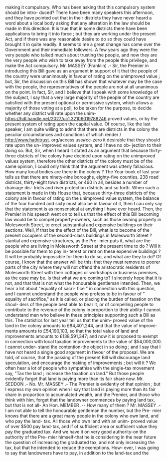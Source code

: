 making it compulsory. Who has been asking that this compulsory system should be intro- duced? There have been many speakers this afternoon, and they have pointed out that in their districts they have never heard a word about a local body asking that any alteration in the law should be made in this direction. It is true that in some districts there have been applications to bring it into force ; but they are working under the present Act, and if there was any reasonable desire to do so they could have brought it in quite readily. It seems to me a great change has come over the Government and their immediate followers. A few years ago they were the very people who talked much about trusting the people, and now they are the very people who wish to take away from the people this privilege, and make the Act compulsory. Mr. MASSEY (Franklin) .- Sir, the Premier in introducing this Bill gave as an argument in support of it that the people of the country were unanimously in favour of rating on the unimproved value ; but, Sir, the discussion on this Bill has shown that whatever may be the case with the people, the representatives of the people are not at all unanimous on the point. In fact, Sir, and I believe that I speak with some knowledge of the subject, I say that a very large majority of the people of the country are satisfied with the present optional or permissive system, which allows a majority of those voting at a poll, to be taken for the purpose, to decide whether any district will rate upon the unim- https://hdl.handle.net/2027/uc1.32106019788246 proved values, or by the present system of rating upon the capital value. Of course, like the last speaker, I am quite willing to admit that there are districts in the colony the peculiar circumstances and conditions of which render / http://www.hathitrust. org/access use#cc-zero it desirable that they should rate upon the un- improved values system, and I have no ob- jection to their doing so. But, Sir, when I heard it stated as an argument that because thirty-three districts of the colony have decided upon rating on the unimproved values system, therefore the other districts of the colony must be of the same opinion, I could only think that the argument was utterly fallacious. How many local bodies are there in the colony ? The Year-book of last year tells us that there are ninety-nine boroughs, eighty-five counties, 238 road districts, thirty-eight town districts, or 460 in all, besides a number of drainage dis- tricts and river protection districts and so forth. When such a statement is made in this House that, because thirty-three districts of the colony are in favour of rating on the unimproved value system, the balance of the four hundred and sixty must also be in favour of it, then I cau only say that the statement is as nonsensical at anything I have ever heard. Then, the Premier in his speech went on to tell us that the effect of this Bill becoming law would be to compel property-owners, such as those owning property in Molesworth Street, to erect substantial and expensive buildings on their sections. Well, if that be the effect of the Bill, what is to become of the present occupiers of the second-class buildings in Molesworth Street ? stantial and expensive structures, as the Pre- mier puts it, what are the people who are living in Molesworth Street at the present time to do ? Will it be possible for them to pay in- terest or rent on these expensive buildings ? It will be probably impossible for them to do so, and what are they to do? Of course, I know that the answer will be this: that they must remove to poorer parts of the city where they will not offend the aristocratic residents of Molesworth Street with their cottages or workshops or business premises, as the case may be. Is that what we are coming to? I sincerely hope that it is not, and that that is not what the honourable gentleman intended. Then, we hear a lot about "equality of sacri- fice " in connection with this question, and I cannot understand the people who profess to be in favour of " equality of sacrifice," as it is called, or placing the burden of taxation on the shoul- ders of the people best able to bear it, or of compelling people to contribute to the revenue of the colony in proportion to their ability-I cannot understand men who believe in these principles supporting such a Bill as this. The statistics for last year tell us that the unim- proved value of the land in the colony amounts to £84,401,244, and that the value of improve- ments amounts to £54,190,103, so that the total value of land and improvements amounts to £138,591,347; and now it is proposed to exempt in connection with local taxation improvements to the value of $54,000,000. I cannot under- stand the contention-the object in so doing ; and I say that I have not heard a single good argument in favour of the proposal. We are told, of course, that the passing of the present Bill will discourage land speculation, and encourage the making of improvements ; but will it ? We often hear a lot of people who sympathise with the single-tax movement say, "Tax the land ; increase the taxation on land." But those people evidently forget that land is paying more than its fair share now. Mr. SEDDON .- No. Mr. MASSEY .- The Premier is evidently of that opinion ; but I express my own opinion when I say that land is paying more than its fair share in proportion to accumulated wealth, and the Premier, and those who think with him, forget that the landowner commences by paying land tax, but that is not all- An Hon. MEMBER .-- How many of them ? Mr. MASSEY .- I am not able to tell the honourable gentleman the number, but the Pre- mier knows that there are a great many people in the colony who own land, and who pay the land- tax. All those who own land with an unim- proved value of over $500 pay land-tax, and if of sufficient area or sufficient value they pay the graduated tax. And we have it on very good authority-on the authority of the Pre- mier himself-that he is considering in the near future the question of increasing the graduated tax, and not only increasing the tax, but that he intended to reduce the exemptions. How- ever, I was going to say that landowners have to pay, in addition to the land-tax and the 